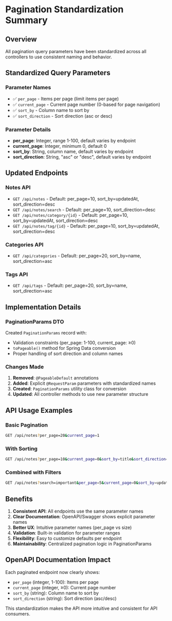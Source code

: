 # Pagination Standardization Summary

## Overview
All pagination query parameters have been standardized across all controllers to use consistent naming and behavior.

## Standardized Query Parameters

### Parameter Names
- ✅ `per_page` - Items per page (limit items per page)
- ✅ `current_page` - Current page number (0-based for page navigation)
- ✅ `sort_by` - Column name to sort by
- ✅ `sort_direction` - Sort direction (asc or desc)

### Parameter Details
- **per_page**: Integer, range 1-100, default varies by endpoint
- **current_page**: Integer, minimum 0, default 0
- **sort_by**: String, column name, default varies by endpoint
- **sort_direction**: String, "asc" or "desc", default varies by endpoint

## Updated Endpoints

### Notes API
- `GET /api/notes` - Default: per_page=10, sort_by=updatedAt, sort_direction=desc
- `GET /api/notes/search` - Default: per_page=10, sort_direction=desc
- `GET /api/notes/category/{id}` - Default: per_page=10, sort_by=updatedAt, sort_direction=desc
- `GET /api/notes/tag/{id}` - Default: per_page=10, sort_by=updatedAt, sort_direction=desc

### Categories API
- `GET /api/categories` - Default: per_page=20, sort_by=name, sort_direction=asc

### Tags API
- `GET /api/tags` - Default: per_page=20, sort_by=name, sort_direction=asc

## Implementation Details

### PaginationParams DTO
Created `PaginationParams` record with:
- Validation constraints (per_page: 1-100, current_page: ≥0)
- `toPageable()` method for Spring Data conversion
- Proper handling of sort direction and column names

### Changes Made
1. **Removed**: `@PageableDefault` annotations
2. **Added**: Explicit `@RequestParam` parameters with standardized names
3. **Created**: `PaginationParams` utility class for conversion
4. **Updated**: All controller methods to use new parameter structure

## API Usage Examples

### Basic Pagination
```bash
GET /api/notes?per_page=20&current_page=1
```

### With Sorting
```bash
GET /api/notes?per_page=10&current_page=0&sort_by=title&sort_direction=asc
```

### Combined with Filters
```bash
GET /api/notes?search=important&per_page=5&current_page=0&sort_by=updatedAt&sort_direction=desc
```

## Benefits

1. **Consistent API**: All endpoints use the same parameter names
2. **Clear Documentation**: OpenAPI/Swagger shows explicit parameter names
3. **Better UX**: Intuitive parameter names (per_page vs size)
4. **Validation**: Built-in validation for parameter ranges
5. **Flexibility**: Easy to customize defaults per endpoint
6. **Maintainability**: Centralized pagination logic in PaginationParams

## OpenAPI Documentation Impact

Each paginated endpoint now clearly shows:
- `per_page` (integer, 1-100): Items per page
- `current_page` (integer, ≥0): Current page number
- `sort_by` (string): Column name to sort by
- `sort_direction` (string): Sort direction (asc/desc)

This standardization makes the API more intuitive and consistent for API consumers.
